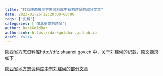 ```yaml
---
title: "转载陕西省地方志资料库中有刘建侯的部分文章"
date: 2023-01-26T12:20:00+08:00
tags: ['史料']
categories: ['渭北英豪刘建侯']
author: DarkGoldBar
authorLink: https://darkgoldbar.github.io
draft: false
---
```


陕西省方志资料库http://dfz.shaanxi.gov.cn 中，关于刘建侯的记载，原文摘录如下：

[陕西省地方志资料库中有刘建侯的部分文章](http://dfz.shaanxi.gov.cn/ggqy/js/?searchword=%E5%88%98%E5%BB%BA%E4%BE%AF)